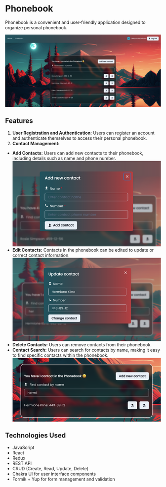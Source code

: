 # Phonebook

Phonebook is a convenient and user-friendly application designed to organize
personal phonebook.

![Contact page](./assets/contact-page.png)

## Features
1. **User Registration and Authentication:** Users can register an account and authenticate themselves to access their personal phonebook.
2. **Contact Management:**
- **Add Contacts:** Users can add new contacts to their phonebook, including details such as name and phone number.
![Add contact](./assets/add-contact.png)
- **Edit Contacts:** Contacts in the phonebook can be edited to update or correct contact information.
![Update contact](./assets/update-contact.png)
- **Delete Contacts:** Users can remove contacts from their phonebook.
- **Contact Search:** Users can search for contacts by name, making it easy to find specific contacts within the phonebook.
![Find contact](./assets/find-contact.png)

## Technologies Used
- JavaScript
- React
- Redux
- REST API
- CRUD (Create, Read, Update, Delete)
- Chakra UI for user interface components
- Formik + Yup for form management and validation
